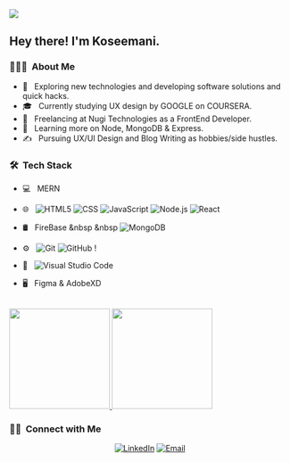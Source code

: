 <img src="https://ibb.co/JvMzhRr">

<h2> Hey there! I'm Koseemani.</h2>

<h3> 👨🏻‍💻 &nbsp;About Me </h3>

- 🤔 &nbsp; Exploring new technologies and developing software solutions and quick hacks.
- 🎓 &nbsp; Currently studying UX design by GOOGLE on COURSERA.
- 💼 &nbsp; Freelancing at Nugi Technologies as a FrontEnd Developer.
- 🌱 &nbsp; Learning more on Node, MongoDB & Express.
- ✍️ &nbsp; Pursuing UX/UI Design and Blog Writing as hobbies/side hustles.

<h3> 🛠 &nbsp;Tech Stack</h3>

- 💻 &nbsp;
     MERN
- 🌐 &nbsp;
  ![HTML5](https://img.shields.io/badge/-HTML5-333333?style=flat&logo=HTML5)
  ![CSS](https://img.shields.io/badge/-CSS-333333?style=flat&logo=CSS3&logoColor=1572B6)
  ![JavaScript](https://img.shields.io/badge/-JavaScript-333333?style=flat&logo=javascript)
  ![Node.js](https://img.shields.io/badge/-Node.js-333333?style=flat&logo=node.js)
  ![React](https://img.shields.io/badge/-React-333333?style=flat&logo=react)
- 🛢 &nbsp;
   FireBase &nbsp &nbsp
  ![MongoDB](https://img.shields.io/badge/-MongoDB-333333?style=flat&logo=mongodb)
- ⚙️ &nbsp;
  ![Git](https://img.shields.io/badge/-Git-333333?style=flat&logo=git)
  ![GitHub](https://img.shields.io/badge/-GitHub-333333?style=flat&logo=github)
  !
- 🔧 &nbsp;
  ![Visual Studio Code](https://img.shields.io/badge/-Visual%20Studio%20Code-333333?style=flat&logo=visual-studio-code&logoColor=007ACC)
  
- 🖥 &nbsp;
  Figma & AdobeXD

<br/>

<a href="https://github.com/jesukoseemani">
  <img height="180em" src="https://github-readme-stats.vercel.app/api?username=jesukoseemani&theme=buefy&show_icons=true" />
  <img height="180em" src="https://github-readme-stats.vercel.app/api/top-langs/?username=jesukoseemani&theme=buefy&layout=compact" />
</a>

<br/>

<h3> 🤝🏻 &nbsp;Connect with Me </h3>

<p align="center">
<a href="https://www.linkedin.com/in/koseemani/"><img alt="LinkedIn" src="https://img.shields.io/badge/LinkedIn%20-koseemani-blue"></a>
<a href="mailto:olowosusiayo@gmail.com"><img alt="Email" src="https://img.shields.io/badge/Email-olowosusiayo%40gmail.com%20-brightgreen"></a>
</p>

